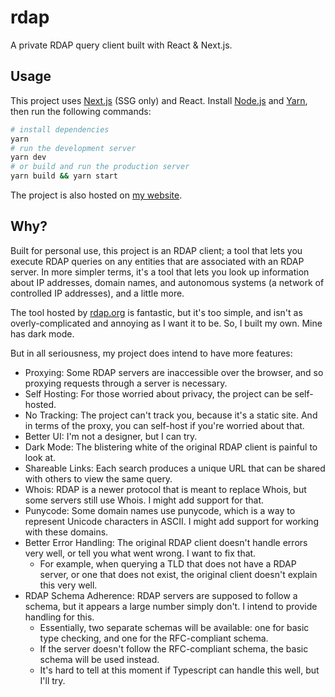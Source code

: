 # rdap

A private RDAP query client built with React & Next.js.

## Usage

This project uses [Next.js][nextjs] (SSG only) and React. Install [Node.js][nodejs] and [Yarn][yarn], then run the following commands:

```bash
# install dependencies
yarn
# run the development server
yarn dev
# or build and run the production server
yarn build && yarn start
```

The project is also hosted on [my website][rdap].

## Why?

Built for personal use, this project is an RDAP client; a tool that lets you execute RDAP queries on any entities that are associated with an RDAP server.
In more simpler terms, it's a tool that lets you look up information about IP addresses, domain names, and autonomous systems (a network of controlled IP addresses), and a little more.

The tool hosted by [rdap.org](https://client.rdap.org) is fantastic, but it's too simple, and isn't as overly-complicated and annoying as I want it to be. So, I built my own. Mine has dark mode.

But in all seriousness, my project does intend to have more features:
- Proxying: Some RDAP servers are inaccessible over the browser, and so proxying requests through a server is necessary.
- Self Hosting: For those worried about privacy, the project can be self-hosted.
- No Tracking: The project can't track you, because it's a static site. And in terms of the proxy, you can self-host if you're worried about that.
- Better UI: I'm not a designer, but I can try.
- Dark Mode: The blistering white of the original RDAP client is painful to look at.
- Shareable Links: Each search produces a unique URL that can be shared with others to view the same query.
- Whois: RDAP is a newer protocol that is meant to replace Whois, but some servers still use Whois. I might add support for that.
- Punycode: Some domain names use punycode, which is a way to represent Unicode characters in ASCII. I might add support for working with these domains.
- Better Error Handling: The original RDAP client doesn't handle errors very well, or tell you what went wrong. I want to fix that.
  - For example, when querying a TLD that does not have a RDAP server, or one that does not exist, the original client doesn't explain this very well.
- RDAP Schema Adherence: RDAP servers are supposed to follow a schema, but it appears a large number simply don't. I intend to provide handling for this.
  - Essentially, two separate schemas will be available: one for basic type checking, and one for the RFC-compliant schema.
  - If the server doesn't follow the RFC-compliant schema, the basic schema will be used instead.
  - It's hard to tell at this moment if Typescript can handle this well, but I'll try.

[rdap]: https://rdap.xevion.dev
[nextjs]: https://nextjs.org
[nodejs]: https://nodejs.org
[yarn]: https://yarnpkg.com